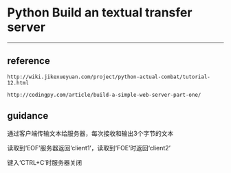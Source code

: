 # Python Build an textual transfer server

*******

## reference
 
` http://wiki.jikexueyuan.com/project/python-actual-combat/tutorial-12.html `

` http://codingpy.com/article/build-a-simple-web-server-part-one/ `

## guidance

通过客户端传输文本给服务器，每次接收和输出3个字节的文本

读取到‘EOF’服务器返回‘client1’，读取到‘FOE’时返回‘client2’

键入‘CTRL+C’时服务器关闭
